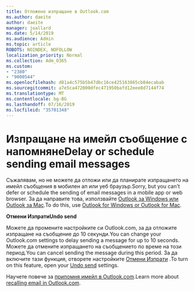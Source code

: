 ```yaml
---
title: Отложено изпращане в Outlook.com
ms.author: daeite
author: daeite
manager: joallard
ms.date: 5/14/2019
ms.audience: Admin
ms.topic: article
ROBOTS: NOINDEX, NOFOLLOW
localization_priority: Normal
ms.collection: Adm_O365
ms.custom:
- "2380"
- "9000544"
ms.openlocfilehash: d81a4c575b5b47dbc16ce425163865cb04ecabab
ms.sourcegitcommit: a7e5ca472000dfec471950bafd12eee8d7144f74
ms.translationtype: MT
ms.contentlocale: bg-BG
ms.lasthandoff: 07/16/2019
ms.locfileid: "35701348"
---
```

# <a name="delay-or-schedule-sending-email-messages"></a><span data-ttu-id="af0de-102">Изпращане на имейл съобщение с напомняне</span><span class="sxs-lookup"><span data-stu-id="af0de-102">Delay or schedule sending email messages</span></span>

<span data-ttu-id="af0de-103">Съжалявам, но не можете да отложи или да планирате изпращането на имейл съобщения в мобилен ап или уеб браузър.</span><span class="sxs-lookup"><span data-stu-id="af0de-103">Sorry, but you can't defer or schedule the sending of email messages in a mobile app or web browser.</span></span> <span data-ttu-id="af0de-104">За да направите това, използвайте [Outlook за Windows или Outlook за Mac](https://products.office.com/outlook/email-and-calendar-software-microsoft-outlook).</span><span class="sxs-lookup"><span data-stu-id="af0de-104">To do this, use [Outlook for Windows or Outlook for Mac](https://products.office.com/outlook/email-and-calendar-software-microsoft-outlook).</span></span>

<span data-ttu-id="af0de-105">**Отмени Изпрати**</span><span class="sxs-lookup"><span data-stu-id="af0de-105">**Undo send**</span></span>

<span data-ttu-id="af0de-106">Можете да промените настройките си Outlook.com, за да отложите изпращане на съобщение до 10 секунди.</span><span class="sxs-lookup"><span data-stu-id="af0de-106">You can change your Outlook.com settings to delay sending a message for up to 10 seconds.</span></span> <span data-ttu-id="af0de-107">Можете да отмените изпращането на съобщението по време на този период.</span><span class="sxs-lookup"><span data-stu-id="af0de-107">You can cancel sending the message during this period.</span></span> <span data-ttu-id="af0de-108">За да включите тази функция, отворете настройките [Отмени Изпрати](https://outlook.live.com/mail/options/mail/messageContent/undoSend) .</span><span class="sxs-lookup"><span data-stu-id="af0de-108">To turn on this feature, open your [Undo send](https://outlook.live.com/mail/options/mail/messageContent/undoSend) settings.</span></span>

<span data-ttu-id="af0de-109">Научете повече за [припомня имейл в Outlook.com](https://support.office.com/article/c069ddde-5282-4085-8f4c-d7b133324f8a?wt.mc_id=Office_Outlook_com_Alchemy).</span><span class="sxs-lookup"><span data-stu-id="af0de-109">Learn more about [recalling email in Outlook.com](https://support.office.com/article/c069ddde-5282-4085-8f4c-d7b133324f8a?wt.mc_id=Office_Outlook_com_Alchemy).</span></span>
